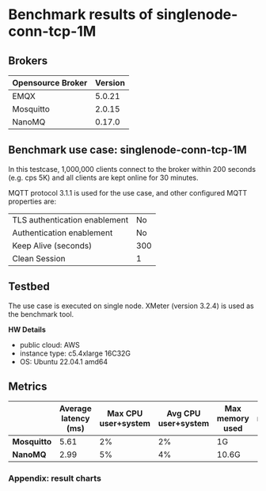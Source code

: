 # Benchmark results of singlenode-conn-tcp-1M

## Brokers

| Opensource **Broker** | **Version** |
| --------------------- | ----------- |
| EMQX                  | 5.0.21      |
| Mosquitto             | 2.0.15      |
| NanoMQ                | 0.17.0      |

## Benchmark use case: singlenode-conn-tcp-1M

In this testcase, 1,000,000 clients connect to the broker within 200 seconds (e.g. cps 5K) and all clients are kept online for 30 minutes. 

MQTT protocol 3.1.1 is used for the use case, and other configured MQTT properties are:

<table>
	<tr>
		<td>TLS authentication enablement</td>
		<td>No</td>
	</tr>
	<tr>
		<td>Authentication enablement</td>
		<td>No</td>
	</tr>
	<tr>
		<td>Keep Alive (seconds)</td>
		<td>300</td>
	</tr>
	<tr>
		<td>Clean Session</td>
		<td>1</td>
	</tr>
</table>

## Testbed

The use case is executed on single node. XMeter (version 3.2.4) is used as the benchmark tool.

**HW Details**

- public cloud: AWS
- instance type: c5.4xlarge 16C32G
- OS: Ubuntu 22.04.1 amd64

## Metrics

|               | Average  latency (ms) | Max CPU user+system | Avg CPU user+system | Max memory used | Avg memory used |
| ------------- | --------------------- | ------------------- | ------------------- | --------------- | --------------- |
| **Mosquitto** | 5.61                  | 2%                  | 2%                  | 1G              | 1G              |
| **NanoMQ**    | 2.99                  | 5%                  | 4%                  | 10.6G           | 10.6G           |

###  Appendix: result charts

